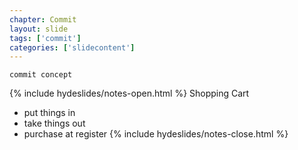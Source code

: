 ```yaml
---
chapter: Commit
layout: slide
tags: ['commit']
categories: ['slidecontent']
---
```



<div class="sticky">
	<span><i class="icon-shopping-cart"> </i></span>

	commit concept
</div>

{% include hydeslides/notes-open.html %}
Shopping Cart

* put things in
* take things out 
* purchase at register
{% include hydeslides/notes-close.html %}